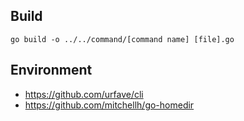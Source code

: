## Build

`go build -o ../../command/[command name] [file].go`

## Environment

- https://github.com/urfave/cli
- https://github.com/mitchellh/go-homedir
